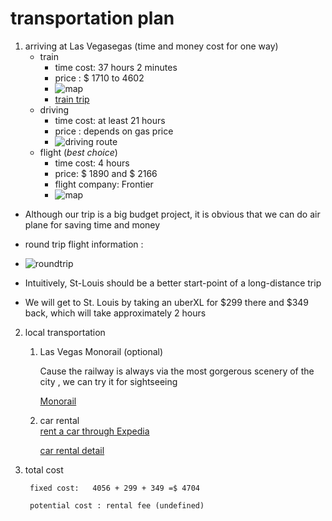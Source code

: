 # transportation plan 

1. arriving at Las Vegasegas (time and money cost for one way)
	* train     
	  * time cost: 37 hours 2 minutes 
	  * price : $ 1710 to 4602
	  * ![map](https://github.com/jjung759/cs4320-Trip-Project/blob/feature/transportation/transportation_pictures/train.jpg)	
      * [train trip](https://www.rome2rio.com/s/St-Louis/Las-Vegas)
	* driving 
	  * time cost: at least 21 hours
	  * price : depends on gas price
	  * ![driving route](https://github.com/jjung759/cs4320-Trip-Project/blob/feature/transportation/transportation_pictures/driving.jpg)
	* flight (*best choice*) 
	  * time cost: 4 hours
	  * price: $ 1890 and   $ 2166 
	  * flight company: Frontier
	  * ![map](https://github.com/jjung759/cs4320-Trip-Project/blob/feature/transportation/transportation_pictures/STLtoLAS.jpg)
* Although our trip is a big budget project, it is obvious that we can do air plane for saving time and money 
	
* round trip flight information :
	
* ![roundtrip](https://github.com/jjung759/cs4320-Trip-Project/blob/feature/transportation/transportation_pictures/roundtrip.jpg)	

* Intuitively, St-Louis should be a better start-point of a long-distance trip 

* We will get to St. Louis by taking an uberXL for $299 there and $349 back, which will take approximately 2 hours

2. local transportation 
	1. Las Vegas Monorail (optional)
	
		Cause the railway is always via the most gorgerous scenery of the city , we can try it for sightseeing    
		
		[Monorail](https://www.lvmonorail.com/#)
	2. car rental  
		[rent a car through Expedia](https://www.expedia.com/Car-Rentals-In-Las-Vegas.d178276.Car-Rental-Guide?&langid=1033)
		
		[car rental detail](https://github.com/jjung759/cs4320-Trip-Project/blob/feature/rentalVehicles/rentalCar.md)
3. total cost

		fixed cost:   4056 + 299 + 349 =$ 4704
	
	    potential cost : rental fee (undefined)

